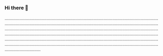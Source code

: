 ### Hi there 👋

.....................................................................................................................................................................................................................................................................................................................................................................................................................................................................................................................................................................................................................................................................................................................................................................................................